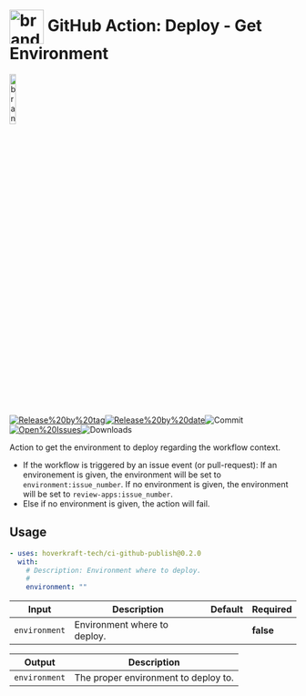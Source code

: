 <!-- start title -->

# <img src=".github/ghadocs/branding.svg" width="60px" align="center" alt="branding<icon:flag color:gray-dark>" /> GitHub Action: Deploy - Get Environment

<!-- end title -->
<!--
// jscpd:ignore-start
-->
<!-- start branding -->

<img src=".github/ghadocs/branding.svg" width="15%" align="center" alt="branding<icon:flag color:gray-dark>" />

<!-- end branding -->
<!-- markdownlint-disable MD013 -->
<!-- start badges -->

<a href="https%3A%2F%2Fgithub.com%2Fhoverkraft-tech%2Fci-github-publish%2Freleases%2Flatest"><img src="https://img.shields.io/github/v/release/hoverkraft-tech/ci-github-publish?display_name=tag&sort=semver&logo=github&style=flat-square" alt="Release%20by%20tag" /></a><a href="https%3A%2F%2Fgithub.com%2Fhoverkraft-tech%2Fci-github-publish%2Freleases%2Flatest"><img src="https://img.shields.io/github/release-date/hoverkraft-tech/ci-github-publish?display_name=tag&sort=semver&logo=github&style=flat-square" alt="Release%20by%20date" /></a><img src="https://img.shields.io/github/last-commit/hoverkraft-tech/ci-github-publish?logo=github&style=flat-square" alt="Commit" /><a href="https%3A%2F%2Fgithub.com%2Fhoverkraft-tech%2Fci-github-publish%2Fissues"><img src="https://img.shields.io/github/issues/hoverkraft-tech/ci-github-publish?logo=github&style=flat-square" alt="Open%20Issues" /></a><img src="https://img.shields.io/github/downloads/hoverkraft-tech/ci-github-publish/total?logo=github&style=flat-square" alt="Downloads" />

<!-- end badges -->
<!--
// jscpd:ignore-end
-->
<!-- start description -->

Action to get the environment to deploy regarding the workflow context.

- If the workflow is triggered by an issue event (or pull-request):
  If an environement is given, the environment will be set to `environment:issue_number`.
  If no environment is given, the environment will be set to `review-apps:issue_number`.
- Else if no environment is given, the action will fail.

<!-- end description -->
<!-- start contents -->
<!-- end contents -->

## Usage

<!-- start usage -->

```yaml
- uses: hoverkraft-tech/ci-github-publish@0.2.0
  with:
    # Description: Environment where to deploy.
    #
    environment: ""
```

<!-- end usage -->
<!-- start inputs -->

| **Input**                | **Description**              | **Default** | **Required** |
| ------------------------ | ---------------------------- | ----------- | ------------ |
| <code>environment</code> | Environment where to deploy. |             | **false**    |

<!-- end inputs -->
<!-- start outputs -->

| **Output**               | **Description**                      |
| ------------------------ | ------------------------------------ |
| <code>environment</code> | The proper environment to deploy to. |

<!-- end outputs -->
<!-- start [.github/ghadocs/examples/] -->
<!-- end [.github/ghadocs/examples/] -->
